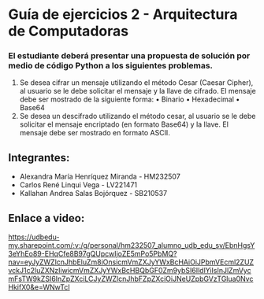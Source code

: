 # Guía de ejercicios 2 - Arquitectura de Computadoras
### El estudiante deberá presentar una propuesta de solución por medio de código Python a los siguientes problemas.
1. Se desea cifrar un mensaje utilizando el método Cesar (Caesar Cipher), al usuario se le
debe solicitar el mensaje y la llave de cifrado. El mensaje debe ser mostrado de la
siguiente forma:
• Binario
• Hexadecimal
• Base64
2. Se desea un descifrado utilizando el método cesar, al usuario se le debe solicitar el
mensaje encriptado (en formato Base64) y la llave. El mensaje debe ser mostrado en
formato ASCII.

## Integrantes:
- Alexandra María Henríquez Miranda  - HM232507 
- Carlos René Linqui Vega  - LV221471 
- Kallahan Andrea Salas Bojórquez  - SB210537 

## Enlace a video:
  https://udbedu-my.sharepoint.com/:v:/g/personal/hm232507_alumno_udb_edu_sv/EbnHgsY3eYhEo89-EHqCfe8B97gQUpcwIjoZE5mPo5PbMQ?nav=eyJyZWZlcnJhbEluZm8iOnsicmVmZXJyYWxBcHAiOiJPbmVEcml2ZUZvckJ1c2luZXNzIiwicmVmZXJyYWxBcHBQbGF0Zm9ybSI6IldlYiIsInJlZmVycmFsTW9kZSI6InZpZXciLCJyZWZlcnJhbFZpZXciOiJNeUZpbGVzTGlua0NvcHkifX0&e=WNwTcI


